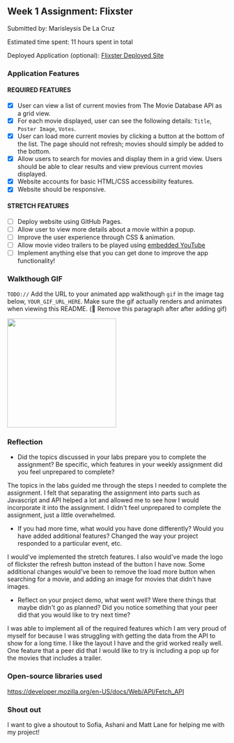 ## Week 1 Assignment: Flixster

Submitted by: Marisleysis De La Cruz

Estimated time spent: 11 hours spent in total

Deployed Application (optional): [Flixster Deployed Site](ADD_LINK_HERE)

### Application Features

#### REQUIRED FEATURES

- [X] User can view a list of current movies from The Movie Database API as a grid view.
- [X] For each movie displayed, user can see the following details: `Title`, `Poster Image`, `Votes`.
- [X] User can load more current movies by clicking a button at the bottom of the list. The page should not refresh; movies should simply be added to the bottom.
- [X] Allow users to search for movies and display them in a grid view. Users should be able to clear results and view previous current movies displayed.
- [X] Website accounts for basic HTML/CSS accessibility features.
- [X] Website should be responsive.

#### STRETCH FEATURES

- [ ] Deploy website using GitHub Pages. 
- [ ] Allow user to view more details about a movie within a popup.
- [ ] Improve the user experience through CSS & animation.
- [ ] Allow movie video trailers to be played using [embedded YouTube](https://support.google.com/youtube/answer/171780?hl=en)
- [ ] Implement anything else that you can get done to improve the app functionality!

### Walkthough GIF

`TODO://` Add the URL to your animated app walkthough `gif` in the image tag below, `YOUR_GIF_URL_HERE`. Make sure the gif actually renders and animates when viewing this README. (🚫 Remove this paragraph after after adding gif)

<img src="YOUR_GIF_URL_HERE" width=250><br>

### Reflection

* Did the topics discussed in your labs prepare you to complete the assignment? Be specific, which features in your weekly assignment did you feel unprepared to complete?

The topics in the labs guided me through the steps I needed to complete the assignment. I felt that separating the assignment into parts such as Javascript and API helped a lot and allowed me to see how I would incorporate it into the assignment. I didn't feel unprepared to complete the assignment, just a little overwhelmed. 

* If you had more time, what would you have done differently? Would you have added additional features? Changed the way your project responded to a particular event, etc.
  
I would've implemented the stretch features. I also would've made the logo of flickster the refresh button instead of the button I have now. Some additional changes would've been to remove the load more button when searching for a movie, and adding an image for movies that didn't have images. 

* Reflect on your project demo, what went well? Were there things that maybe didn't go as planned? Did you notice something that your peer did that you would like to try next time?

I was able to implement all of the required features which I am very proud of myself for because I was struggling with getting the data from the API to show for a long time. I like the layout I have and the grid worked really well. One feature that a peer did that I would like to try is including a pop up for the movies that includes a trailer. 

### Open-source libraries used

https://developer.mozilla.org/en-US/docs/Web/API/Fetch_API

### Shout out

I want to give a shoutout to Sofia, Ashani and Matt Lane for helping me with my project! 